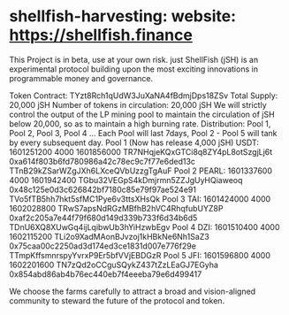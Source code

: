# shellfish-harvesting: website: https://shellfish.finance
This Project is in beta, use at your own risk.
just ShellFish (jSH) is an experimental protocol building upon the most exciting innovations in programmable money and governance.

Token Contract: TYzt8Rch1qUdW3JuXaNA4fBdmjDps18ZSv
Total Supply: 20,000 jSH
Number of tokens in circulation: 20,000 jSH
We will strictly control the output of the LP mining pool to maintain the circulation of jSH below 20,000, so as to maintain a high burning rate.
Distribution: Pool 1, Pool 2, Pool 3, Pool 4 ... Each Pool will last 7days, Pool 2 - Pool 5 will tank by every subsequent day.
Pool 1 (Now has release 4,000 jSH)
USDT: 1601251200 4000 1601856000
TR7NHqjeKQxGTCi8q8ZY4pL8otSzgjLj6t
0xa614f803b6fd780986a42c78ec9c7f77e6ded13c
TTnB29kZSarWZgJXh6LXceQVbUzzgTgAuF
Pool 2
PEARL: 1601337600 4000 1601942400
TGbu32VEGpS4kDmjrmn5ZZJgUyHQiaweoq
0x48c125e0d3c626842bf7180c85e79f97ae524e91
TVo5fTB5hh7hkt5sfMC1Pye6v3ttsXHsQk
Pool 3
TAI: 1601424000 4000 1602028800
TRwS7apsNdRGzMBfhB2hVC4RhqfubUYZ8P
0xaf2c205a7e44f79f680d149d339b733f6d34b6d5
TDnU6XQ8XUwGq4ijLqibwUb3hYiHzwbEgv
Pool 4
DZI: 1601510400 4000 1602115200
TLi2o9XadMAonBJvzoj1kHBkNe6Nh1SaZ3
0x75caa00c2250ad3d174ed3ce1831d007e776f29e
TTmpKffsmnrspyYvrxP9Er5bfVVjEBDGzR
Pool 5
JFI: 1601596800 4000 1602201600
TN7zQd2oCCguSQykZ437tZzLEaGJ7EGyha
0x854abd86ab4b76ec440eb7f4eeeba79e6d499417

We choose the farms carefully to attract a broad and vision-aligned community to steward the future of the protocol and token.
